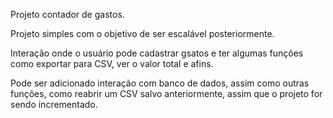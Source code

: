 Projeto contador de gastos.

Projeto simples com o objetivo de ser escalável posteriormente.

Interação onde o usuário pode cadastrar gsatos e ter algumas funções como exportar para CSV, ver o valor total e afins.

Pode ser adicionado interação com banco de dados, assim como outras funções, como reabrir um CSV salvo anteriormente, assim que o projeto for sendo incrementado. 
